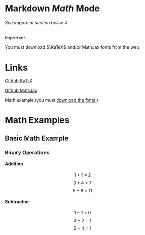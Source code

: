 # Markdown $\mathbfit{Math}$ Mode #
###### See important section below ↓
> [!IMPORTANT]
> You must download $\KaTeX$ and\/or MathJax fonts from the web\.
>
> # Links
> [Github KaTeX](https://katex.org/)
> 
> [Github MathJax](https://github.com/mathjax/MathJax)

Math example \(you must [download the fonts.](#see-important-section-below-)\)

# Math Examples

## Basic Math Example

### Binary Operations

#### Addition

$$1+1=2$$ $$3+4=7$$ $$5+6=11$$

#### Subtraction

$$1-1=0$$ $$3-2=1$$ $$5-4=1$$
